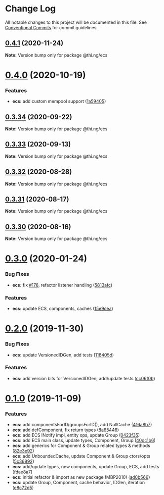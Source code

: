 # Change Log

All notable changes to this project will be documented in this file.
See [Conventional Commits](https://conventionalcommits.org) for commit guidelines.

## [0.4.1](https://github.com/thi-ng/umbrella/compare/@thi.ng/ecs@0.4.0...@thi.ng/ecs@0.4.1) (2020-11-24)

**Note:** Version bump only for package @thi.ng/ecs





# [0.4.0](https://github.com/thi-ng/umbrella/compare/@thi.ng/ecs@0.3.34...@thi.ng/ecs@0.4.0) (2020-10-19)


### Features

* **ecs:** add custom mempool support ([1a59405](https://github.com/thi-ng/umbrella/commit/1a59405bb99c6024294d1361dc35bca8fc770463))





## [0.3.34](https://github.com/thi-ng/umbrella/compare/@thi.ng/ecs@0.3.33...@thi.ng/ecs@0.3.34) (2020-09-22)

**Note:** Version bump only for package @thi.ng/ecs





## [0.3.33](https://github.com/thi-ng/umbrella/compare/@thi.ng/ecs@0.3.32...@thi.ng/ecs@0.3.33) (2020-09-13)

**Note:** Version bump only for package @thi.ng/ecs





## [0.3.32](https://github.com/thi-ng/umbrella/compare/@thi.ng/ecs@0.3.31...@thi.ng/ecs@0.3.32) (2020-08-28)

**Note:** Version bump only for package @thi.ng/ecs





## [0.3.31](https://github.com/thi-ng/umbrella/compare/@thi.ng/ecs@0.3.30...@thi.ng/ecs@0.3.31) (2020-08-17)

**Note:** Version bump only for package @thi.ng/ecs





## [0.3.30](https://github.com/thi-ng/umbrella/compare/@thi.ng/ecs@0.3.29...@thi.ng/ecs@0.3.30) (2020-08-16)

**Note:** Version bump only for package @thi.ng/ecs





# [0.3.0](https://github.com/thi-ng/umbrella/compare/@thi.ng/ecs@0.2.0...@thi.ng/ecs@0.3.0) (2020-01-24)

### Bug Fixes

* **ecs:** fix [#178](https://github.com/thi-ng/umbrella/issues/178), refactor listener handling ([5813afc](https://github.com/thi-ng/umbrella/commit/5813afc6d263d09af215b00eb44dad569c6ead9a))

### Features

* **ecs:** update ECS, components, caches ([15e9cea](https://github.com/thi-ng/umbrella/commit/15e9ceadba6815bf86986176492028ac05eae3aa))

# [0.2.0](https://github.com/thi-ng/umbrella/compare/@thi.ng/ecs@0.1.0...@thi.ng/ecs@0.2.0) (2019-11-30)

### Bug Fixes

* **ecs:** update VersionedIDGen, add tests ([118405d](https://github.com/thi-ng/umbrella/commit/118405d0039e6f013c0343d805f220d04320f327))

### Features

* **ecs:** add version bits for VersionedIDGen, add/update tests ([cc06f0b](https://github.com/thi-ng/umbrella/commit/cc06f0b7c964c116468f10a399dd3948610c5840))

# [0.1.0](https://github.com/thi-ng/umbrella/compare/@thi.ng/ecs@0.0.2...@thi.ng/ecs@0.1.0) (2019-11-09)

### Features

* **ecs:** add componentsForID/groupsForID(), add NullCache ([416a8b7](https://github.com/thi-ng/umbrella/commit/416a8b7974716ec8b645dde8d2ed6ad389f18edb))
* **ecs:** add defComponent, fix return types ([8a65446](https://github.com/thi-ng/umbrella/commit/8a654463af1721377aa3372e21d86ec880548c84))
* **ecs:** add ECS INotify impl, entity ops, update Group ([0423f35](https://github.com/thi-ng/umbrella/commit/0423f35b7f589056ee3578d32530023a318322c0))
* **ecs:** add ECS main class, update types, Component, Group ([40dc1b6](https://github.com/thi-ng/umbrella/commit/40dc1b6abcfd0f11e04c7f7f22359bc928a9ff7d))
* **ecs:** add generics for Component & Group related types & methods ([82e3e92](https://github.com/thi-ng/umbrella/commit/82e3e92fe6f74395383069d370e3d6eb21982da5))
* **ecs:** add UnboundedCache, update Component & Group ctors/opts ([5c36892](https://github.com/thi-ng/umbrella/commit/5c36892ef9ed62f973a726277750c5845c9a859e))
* **ecs:** add/update types, new components, update Group, ECS, add tests ([fdae8a7](https://github.com/thi-ng/umbrella/commit/fdae8a794093e42f71165f7552231d9af744dfcd))
* **ecs:** initial refactor & import as new package (MBP2010) ([ad0b566](https://github.com/thi-ng/umbrella/commit/ad0b56629dc6133b3bcde429fa7df26f627ba0c1))
* **ecs:** update Group, Component, cache behavior, IDGen, iteration ([e8c72d5](https://github.com/thi-ng/umbrella/commit/e8c72d587e58ad6dbc7e6961e6daa098b5b7e614))
